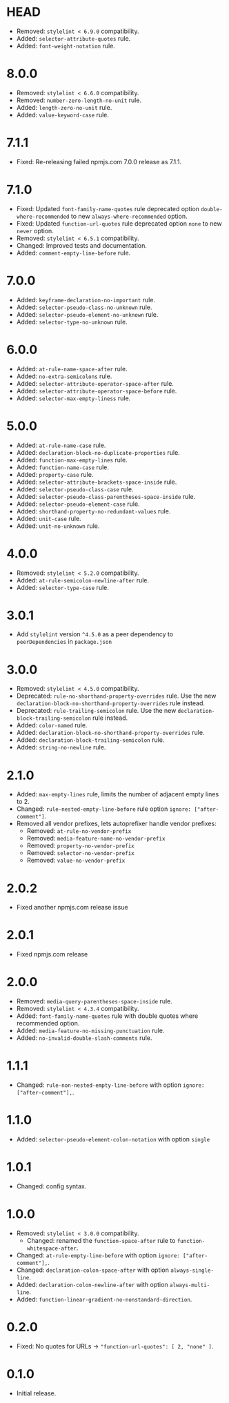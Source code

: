 # HEAD

* Removed: `stylelint < 6.9.0` compatibility.
* Added: `selector-attribute-quotes` rule.
* Added: `font-weight-notation` rule.

# 8.0.0

* Removed: `stylelint < 6.6.0` compatibility.
* Removed: `number-zero-length-no-unit` rule.
* Added: `length-zero-no-unit` rule.
* Added: `value-keyword-case` rule.

# 7.1.1

* Fixed: Re-releasing failed npmjs.com 7.0.0 release as 7.1.1.

# 7.1.0

* Fixed: Updated `font-family-name-quotes` rule deprecated option `double-where-recommended` to new `always-where-recommended` option.
* Fixed: Updated `function-url-quotes` rule deprecated option `none` to new `never` option.
* Removed: `stylelint < 6.5.1` compatibility.
* Changed: Improved tests and documentation.
* Added: `comment-empty-line-before` rule.

# 7.0.0

* Added: `keyframe-declaration-no-important` rule.
* Added: `selector-pseudo-class-no-unknown` rule.
* Added: `selector-pseudo-element-no-unknown` rule.
* Added: `selector-type-no-unknown` rule.

# 6.0.0

* Added: `at-rule-name-space-after` rule.
* Added: `no-extra-semicolons` rule.
* Added: `selector-attribute-operator-space-after` rule.
* Added: `selector-attribute-operator-space-before` rule.
* Added: `selector-max-empty-liness` rule.

# 5.0.0

* Added: `at-rule-name-case` rule.
* Added: `declaration-block-no-duplicate-properties` rule.
* Added: `function-max-empty-lines` rule.
* Added: `function-name-case` rule.
* Added: `property-case` rule.
* Added: `selector-attribute-brackets-space-inside` rule.
* Added: `selector-pseudo-class-case` rule.
* Added: `selector-pseudo-class-parentheses-space-inside` rule.
* Added: `selector-pseudo-element-case` rule.
* Added: `shorthand-property-no-redundant-values` rule.
* Added: `unit-case` rule.
* Added: `unit-no-unknown` rule.

# 4.0.0

* Removed: `stylelint < 5.2.0` compatibility.
* Added: `at-rule-semicolon-newline-after` rule.
* Added: `selector-type-case` rule.

# 3.0.1

* Add `stylelint` version `^4.5.0` as a peer dependency to `peerDependencies` in `package.json`

# 3.0.0

* Removed: `stylelint < 4.5.0` compatibility.
* Deprecated: `rule-no-shorthand-property-overrides` rule. Use the new `declaration-block-no-shorthand-property-overrides` rule instead.
* Deprecated: `rule-trailing-semicolon` rule. Use the new `declaration-block-trailing-semicolon` rule instead.
* Added: `color-named` rule.
* Added: `declaration-block-no-shorthand-property-overrides` rule.
* Added: `declaration-block-trailing-semicolon` rule.
* Added: `string-no-newline` rule.

# 2.1.0

* Added: `max-empty-lines` rule, limits the number of adjacent empty lines to 2.
* Changed: `rule-nested-empty-line-before` rule option `ignore: ["after-comment"]`.
* Removed all vendor prefixes, lets autoprefixer handle vendor prefixes:
  * Removed: `at-rule-no-vendor-prefix`
  * Removed: `media-feature-name-no-vendor-prefix`
  * Removed: `property-no-vendor-prefix`
  * Removed: `selector-no-vendor-prefix`
  * Removed: `value-no-vendor-prefix`

# 2.0.2

* Fixed another npmjs.com release issue

# 2.0.1

* Fixed npmjs.com release

# 2.0.0

* Removed: `media-query-parentheses-space-inside` rule.
* Removed: `stylelint < 4.3.4` compatibility.
* Added: `font-family-name-quotes` rule with double quotes where recommended option.
* Added: `media-feature-no-missing-punctuation` rule.
* Added: `no-invalid-double-slash-comments` rule.

# 1.1.1

* Changed: `rule-non-nested-empty-line-before` with option `ignore: ["after-comment"],`.

# 1.1.0

* Added: `selector-pseudo-element-colon-notation` with option `single`

# 1.0.1

* Changed: config syntax.

# 1.0.0

* Removed: `stylelint < 3.0.0` compatibility.
  * Changed: renamed the `function-space-after` rule to `function-whitespace-after`.
* Changed: `at-rule-empty-line-before` with option `ignore: ["after-comment"],`.
* Changed: `declaration-colon-space-after` with option `always-single-line`.
* Added: `declaration-colon-newline-after` with option `always-multi-line`.
* Added: `function-linear-gradient-no-nonstandard-direction`.

# 0.2.0

* Fixed: No quotes for URLs -> `"function-url-quotes": [ 2, "none" ]`.

# 0.1.0

* Initial release.
